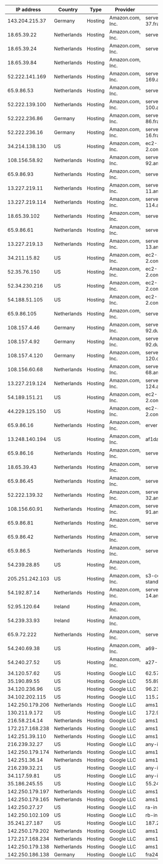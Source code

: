 | IP address      | Country     | Type    | Provider                       | Hostname                                            | Rating |
| ----------------| ----------- |---------|--------------------------------|-----------------------------------------------------|--------|
| 143.204.215.37  | Germany     | Hosting | Amazon.com, Inc.               | server-143-204-215-37.fra53.r.cloudfront.net        | SAFE   |
| 18.65.39.22     | Netherlands | Hosting | Amazon.com, Inc.               | server-18-65-39-22.ams1.r.cloudfront.net            | SAFE   |
| 18.65.39.24     | Netherlands | Hosting | Amazon.com, Inc.               | server-18-65-39-24.ams1.r.cloudfront.net            | SAFE   |
| 18.65.39.84     | Netherlands | Hosting | Amazon.com, Inc.               |                                                     | SAFE   |
| 52.222.141.169  | Netherlands | Hosting | Amazon.com, Inc.               | server-52-222-141-169.ams50.r.cloudfront.net        | SAFE   |
| 65.9.86.53      | Netherlands | Hosting | Amazon.com, Inc.               | server-65-9-86-53.ams1.r.cloudfront.net             | SAFE   |
| 52.222.139.100  | Netherlands | Hosting | Amazon.com, Inc.               | server-52-222-139-100.ams50.r.cloudfront.net        | SAFE   |
| 52.222.236.86   | Germany     | Hosting | Amazon.com, Inc.               | server-52-222-236-86.fra56.r.cloudfront.net         | SAFE   |
| 52.222.236.16   | Germany     | Hosting | Amazon.com, Inc.               | server-52-222-236-16.fra56.r.cloudfront.net         | SAFE   |
| 34.214.138.130  | US          | Hosting | Amazon.com, Inc.               | ec2-34-214-138-130.us-west-2.compute.amazonaws.com  | SAFE   |
| 108.156.58.92   | Netherlands | Hosting | Amazon.com, Inc.               | server-108-156-58-92.ams1.r.cloudfront.net          | SAFE   |
| 65.9.86.93      | Netherlands | Hosting | Amazon.com, Inc.               | server-65-9-86-93.ams1.r.cloudfront.net             | SAFE   |
| 13.227.219.11   | Netherlands | Hosting | Amazon.com, Inc.               | server-13-227-219-11.ams54.r.cloudfront.net         | SAFE   |
| 13.227.219.114  | Netherlands | Hosting | Amazon.com, Inc.               | server-13-227-219-114.ams54.r.cloudfront.net        | SAFE   |
| 18.65.39.102    | Netherlands | Hosting | Amazon.com, Inc.               | server-18-65-39-102.ams1.r.cloudfront.net           | SAFE   |
| 65.9.86.61      | Netherlands | Hosting | Amazon.com, Inc.               | server-65-9-86-61.ams1.r.cloudfront.net             | SAFE   |
| 13.227.219.13   | Netherlands | Hosting | Amazon.com, Inc.               | server-13-227-219-13.ams54.r.cloudfront.net         | SAFE   |
| 34.211.15.82    | US          | Hosting | Amazon.com, Inc.               | ec2-34-211-15-82.us-west-2.compute.amazonaws.com    | SAFE   |
| 52.35.76.150    | US          | Hosting | Amazon.com, Inc.               | ec2-52-35-76-150.us-west-2.compute.amazonaws.com    | SAFE   |
| 52.34.230.216   | US          | Hosting | Amazon.com, Inc.               | ec2-52-34-230-216.us-west-2.compute.amazonaws.com   | SAFE   |
| 54.188.51.105   | US          | Hosting | Amazon.com, Inc.               | ec2-54-188-51-105.us-west-2.compute.amazonaws.com   | SAFE   |
| 65.9.86.105     | Netherlands | Hosting | Amazon.com, Inc.               | server-65-9-86-105.ams1.r.cloudfront.net            | SAFE   |
| 108.157.4.46    | Germany     | Hosting | Amazon.com, Inc.               | server-108-157-4-92.dus51.r.cloudfront.net          | SAFE   |
| 108.157.4.92    | Germany     | Hosting | Amazon.com, Inc.               | server-108-157-4-92.dus51.r.cloudfront.net          | SAFE   |
| 108.157.4.120   | Germany     | Hosting | Amazon.com, Inc.               | server-108-157-4-120.dus51.r.cloudfront.net         | SAFE   |
| 108.156.60.68   | Netherlands | Hosting | Amazon.com, Inc.               | server-108-156-60-68.ams1.r.cloudfront.net          | SAFE   |
| 13.227.219.124  | Netherlands | Hosting | Amazon.com, Inc.               | server-13-227-219-124.ams54.r.cloudfront.net        | SAFE   |
| 54.189.151.21   | US          | Hosting | Amazon.com, Inc.               | ec2-54-189-151-21.us-west-2.compute.amazonaws.com   | SAFE   |
| 44.229.125.150  | US          | Hosting | Amazon.com, Inc.               | ec2-44-229-125-150.us-west-2.compute.amazonaws.com  | SAFE   |
| 65.9.86.16      | Netherlands | Hosting | Amazon.com, Inc.               | erver-65-9-86-16.ams1.r.cloudfront.net              | SAFE   |
| 13.248.140.194  | US          | Hosting | Amazon.com, Inc.               | af1daf5df2fdad3a0.awsglobalaccelerator.com          | SAFE   |
| 65.9.86.16      | Netherlands | Hosting | Amazon.com, Inc.               | server-65-9-86-16.ams1.r.cloudfront.net             | SAFE   |
| 18.65.39.43     | Netherlands | Hosting | Amazon.com, Inc.               | server-18-65-39-43.ams1.r.cloudfront.net            | SAFE   |
| 65.9.86.45      | Netherlands | Hosting | Amazon.com, Inc.               | server-65-9-86-45.ams1.r.cloudfront.net             | SAFE   |
| 52.222.139.32   | Netherlands | Hosting | Amazon.com, Inc.               | server-52-222-139-32.ams50.r.cloudfront.net         | SAFE   |
| 108.156.60.91   | Netherlands | Hosting | Amazon.com, Inc.               | server-108-156-60-91.ams1.r.cloudfront.net          | SAFE   |
| 65.9.86.81      | Netherlands | Hosting | Amazon.com, Inc.               | server-65-9-86-81.ams1.r.cloudfront.net             | SAFE   |
| 65.9.86.42      | Netherlands | Hosting | Amazon.com, Inc.               | server-65-9-86-42.ams1.r.cloudfront.net             | SAFE   |
| 65.9.86.5       | Netherlands | Hosting | Amazon.com, Inc.               | server-65-9-86-5.ams1.r.cloudfront.net              | SAFE   |
| 54.239.28.85    | US          | Hosting | Amazon.com, Inc.               |                                                     | SAFE   |
| 205.251.242.103 | US          | Hosting | Amazon.com, Inc.               | s3-console-us-standard.console.aws.amazon.com       | SAFE   |
| 54.192.87.14    | Netherlands | Hosting | Amazon.com, Inc.               | server-54-192-87-14.ams50.r.cloudfront.net          | SAFE   |
| 52.95.120.64    | Ireland     | Hosting | Amazon.com, Inc.               |                                                     | SAFE   |
| 54.239.33.93    | Ireland     | Hosting | Amazon.com, Inc.               |                                                     | SAFE   |
| 65.9.72.222     | Netherlands | Hosting | Amazon.com, Inc.               | server-65-9-72-222.ams1.r.cloudfront.net            | SAFE   |
| 54.240.69.38    | US          | Hosting | Amazon.com, Inc.               | a69-38.smtp-out.amazonses.com                       | SAFE   |
| 54.240.27.52    | US          | Hosting | Amazon.com, Inc.               | a27-52.smtp-out.us-west-2.amazonses.com             | SAFE   |
| 34.120.57.62    | US          | Hosting | Google LLC                     | 62.57.120.34.bc.googleusercontent.com               | SAFE   |
| 35.190.89.55    | US          | Hosting | Google LLC                     | 55.89.190.35.bc.googleusercontent.com               | SAFE   |
| 34.120.236.96   | US          | Hosting | Google LLC                     | 96.236.120.34.bc.googleusercontent.com              | SAFE   |
| 34.102.202.115  | US          | Hosting | Google LLC                     | 115.202.102.34.bc.googleusercontent.com             | SAFE   |
| 142.250.179.206 | Netherlands | Hosting | Google LLC                     | ams15s42-in-f14.1e100.net                           | SAFE   |
| 130.211.9.172   | US          | Hosting | Google LLC                     | 172.9.211.130.bc.googleusercontent.com              | SAFE   |
| 216.58.214.14   | Netherlands | Hosting | Google LLC                     | ams17s09-in-f14.1e100.net                           | SAFE   |
| 172.217.168.238 | Netherlands | Hosting | Google LLC                     | ams15s40-in-f14.1e100.net                           | SAFE   |
| 142.251.39.110  | Netherlands | Hosting | Google LLC                     | ams15s48-in-f14.1e100.net                           | SAFE   |
| 216.239.32.27   | US          | Hosting | Google LLC                     | any-in-201b.1e100.net                               | SAFE   |
| 142.250.179.174 | Netherlands | Hosting | Google LLC                     | ams15s41-in-f14.1e100.net                           | SAFE   |
| 142.251.36.14   | Netherlands | Hosting | Google LLC                     | ams15s44-in-f14.1e100.net                           | SAFE   |
| 216.239.32.21   | US          | Hosting | Google LLC                     | any-in-2015.1e100.net                               | SAFE   |
| 34.117.59.81    | US          | Hosting | Google LLC                     | any-in-2015.1e100.net                               | SAFE   |
| 35.186.245.55   | US          | Hosting | Google LLC                     | 55.245.186.35.bc.googleusercontent.com              | SAFE   |
| 142.250.179.197 | Netherlands | Hosting | Google LLC                     | ams15s42-in-f5.1e100.net                            | SAFE   |
| 142.250.179.165 | Netherlands | Hosting | Google LLC                     | ams15s41-in-f5.1e100.net                            | SAFE   |
| 142.250.27.27   | US          | Hosting | Google LLC                     | ra-in-f27.1e100.net                                 | SAFE   |
| 142.250.102.109 | US          | Hosting | Google LLC                     | rb-in-f109.1e100.net                                | SAFE   |
| 35.241.27.187   | US          | Hosting | Google LLC                     | 187.27.241.35.bc.googleusercontent.com              | SAFE   |
| 142.250.179.202 | Netherlands | Hosting | Google LLC                     | ams15s42-in-f10.1e100.net                           | SAFE   |
| 172.217.168.234 | Netherlands | Hosting | Google LLC                     | ams15s40-in-f10.1e100.net                           | SAFE   |
| 142.250.179.138 | Netherlands | Hosting | Google LLC                     | ams17s10-in-f10.1e100.net                           | SAFE   |
| 142.250.186.138 | Germany     | Hosting | Google LLC                     | fra24s07-in-f10.1e100.net                           | SAFE   |
